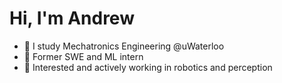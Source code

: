 # Hi, I'm Andrew
-  :school_satchel: I study Mechatronics Engineering @uWaterloo
-  :briefcase: Former SWE and ML intern
-  :robot: Interested and actively working in robotics and perception
